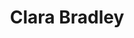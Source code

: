 ---
tags:
  - type/person
description: Clara is the Data and Research Analyst at CIVIX, a national registered charity dedicated to strengthening democracy through civic education. She has a background in public policy and a Master's degree in Public Policy and Administration from Ryerson University. Clara also serves on the Board of Directors for RAVEN Trust, a non-profit organization dedicated to raising funds to support Indigenous nations fighting legal challenges in Canada. Each of these experiences have informed her view that effective governance means creating inclusive policies that account for Canada’s diversity.
social:
  linkedin: https://www.linkedin.com/in/clarabradley8752/
title: Clara Bradley
categories:
  - speaker
---